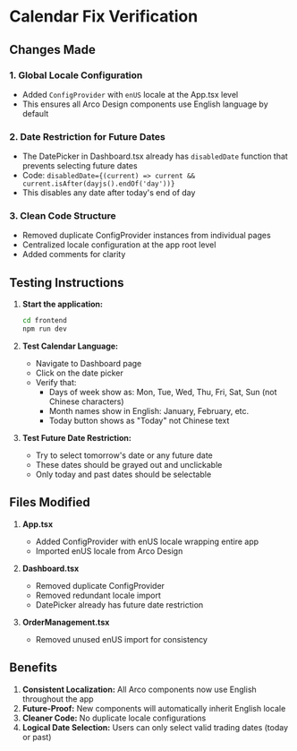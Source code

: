 # Calendar Fix Verification

## Changes Made

### 1. Global Locale Configuration
- Added `ConfigProvider` with `enUS` locale at the App.tsx level
- This ensures all Arco Design components use English language by default

### 2. Date Restriction for Future Dates
- The DatePicker in Dashboard.tsx already has `disabledDate` function that prevents selecting future dates
- Code: `disabledDate={(current) => current && current.isAfter(dayjs().endOf('day'))}`
- This disables any date after today's end of day

### 3. Clean Code Structure
- Removed duplicate ConfigProvider instances from individual pages
- Centralized locale configuration at the app root level
- Added comments for clarity

## Testing Instructions

1. **Start the application:**
   ```bash
   cd frontend
   npm run dev
   ```

2. **Test Calendar Language:**
   - Navigate to Dashboard page
   - Click on the date picker
   - Verify that:
     - Days of week show as: Mon, Tue, Wed, Thu, Fri, Sat, Sun (not Chinese characters)
     - Month names show in English: January, February, etc.
     - Today button shows as "Today" not Chinese text

3. **Test Future Date Restriction:**
   - Try to select tomorrow's date or any future date
   - These dates should be grayed out and unclickable
   - Only today and past dates should be selectable

## Files Modified

1. **App.tsx**
   - Added ConfigProvider with enUS locale wrapping entire app
   - Imported enUS locale from Arco Design

2. **Dashboard.tsx**
   - Removed duplicate ConfigProvider
   - Removed redundant locale import
   - DatePicker already has future date restriction

3. **OrderManagement.tsx**
   - Removed unused enUS import for consistency

## Benefits

1. **Consistent Localization:** All Arco components now use English throughout the app
2. **Future-Proof:** New components will automatically inherit English locale
3. **Cleaner Code:** No duplicate locale configurations
4. **Logical Date Selection:** Users can only select valid trading dates (today or past)
